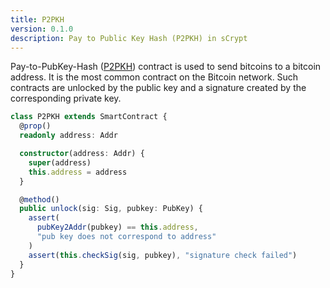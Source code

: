 ```yaml
---
title: P2PKH
version: 0.1.0
description: Pay to Public Key Hash (P2PKH) in sCrypt
---
```


Pay-to-PubKey-Hash ([P2PKH](https://learnmeabitcoin.com/guide/p2pkh)) contract is used to send bitcoins to a bitcoin address. It is the most common contract on the Bitcoin network. Such contracts are unlocked by the public key and a signature created by the corresponding private key.

```ts
class P2PKH extends SmartContract {
  @prop()
  readonly address: Addr

  constructor(address: Addr) {
    super(address)
    this.address = address
  }

  @method()
  public unlock(sig: Sig, pubkey: PubKey) {
    assert(
      pubKey2Addr(pubkey) == this.address,
      "pub key does not correspond to address"
    )
    assert(this.checkSig(sig, pubkey), "signature check failed")
  }
}
```
